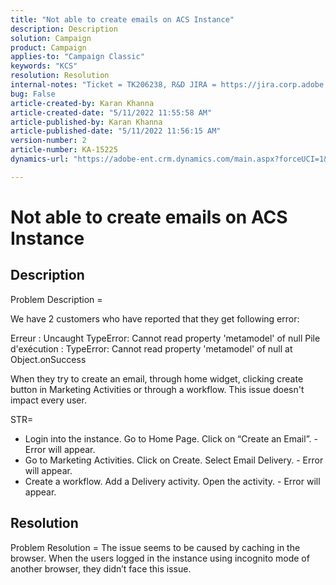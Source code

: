 ```yaml
---
title: "Not able to create emails on ACS Instance"
description: Description
solution: Campaign
product: Campaign
applies-to: "Campaign Classic"
keywords: "KCS"
resolution: Resolution
internal-notes: "Ticket = TK206238, R&D JIRA = https://jira.corp.adobe.com/browse/CAMP-39887"
bug: False
article-created-by: Karan Khanna
article-created-date: "5/11/2022 11:55:58 AM"
article-published-by: Karan Khanna
article-published-date: "5/11/2022 11:56:15 AM"
version-number: 2
article-number: KA-15225
dynamics-url: "https://adobe-ent.crm.dynamics.com/main.aspx?forceUCI=1&pagetype=entityrecord&etn=knowledgearticle&id=61b7974e-21d1-ec11-a7b5-00224809c556"

---
```

# Not able to create emails on ACS Instance

## Description


Problem Description =

We have 2 customers who have reported that they get following error:

Erreur : Uncaught TypeError: Cannot read property 'metamodel' of null
 Pile d'exécution : TypeError: Cannot read property 'metamodel' of null
 at Object.onSuccess

When they try to create an email, through home widget, clicking create button in Marketing Activities or through a workflow.
 This issue doesn't impact every user.



STR=

- Login into the instance. Go to Home Page. Click on “Create an Email”. - Error will appear.
- Go to Marketing Activities. Click on Create. Select Email Delivery. - Error will appear.
- Create a workflow. Add a Delivery activity. Open the activity. - Error will appear.



## Resolution


Problem Resolution = The issue seems to be caused by caching in the browser. When the users logged in the instance using incognito mode of another browser, they didn’t face this issue.
